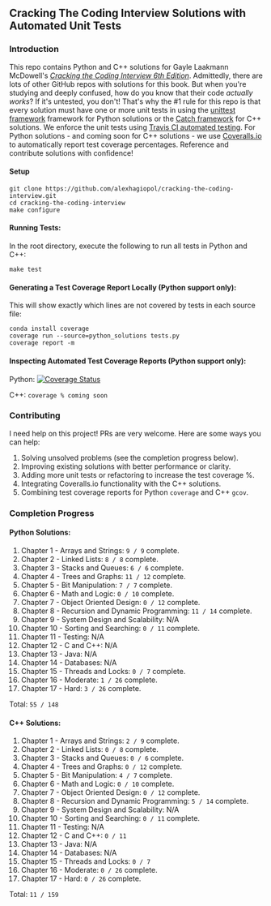 ## Cracking The Coding Interview Solutions with Automated Unit Tests

### Introduction
This repo contains Python and C++ solutions for Gayle Laakmann McDowell's [*Cracking the Coding Interview 6th Edition*](http://a.co/baneyGe). 
Admittedly, there are lots of other GitHub repos with solutions for this book. But when you're studying and deeply confused, 
how do you know that their code *actually works*? If it's untested, you don't! That's why the #1 rule for this repo is 
that every solution must have one or more unit tests in using the [unittest framework](https://docs.python.org/3.6/library/unittest.html) 
framework for Python solutions or the [Catch framework](https://github.com/philsquared/Catch) for C++ solutions. We enforce 
the unit tests using [Travis CI automated testing](https://travis-ci.org/alexhagiopol/cracking-the-coding-interview). 
For Python solutions - and coming soon for C++ solutions - we use [Coveralls.io](https://coveralls.io/github/alexhagiopol/cracking-the-coding-interview)
to automatically report test coverage percentages. Reference and contribute solutions with confidence!

#### Setup

    git clone https://github.com/alexhagiopol/cracking-the-coding-interview.git
    cd cracking-the-coding-interview
    make configure

#### Running Tests:
In the root directory, execute the following to run all tests in Python and C++:

    make test 

#### Generating a Test Coverage Report Locally (Python support only):
This will show exactly which lines are not covered by tests in each source file:

    conda install coverage
    coverage run --source=python_solutions tests.py
    coverage report -m

#### Inspecting Automated Test Coverage Reports (Python support only):
Python: [![Coverage Status](https://coveralls.io/repos/github/alexhagiopol/cracking-the-coding-interview/badge.svg?branch=master)](https://coveralls.io/github/alexhagiopol/cracking-the-coding-interview?branch=master)

C++: `coverage % coming soon`

### Contributing
I need help on this project! PRs are very welcome. Here are some ways you can help:

1. Solving unsolved problems (see the completion progress below).
2. Improving existing solutions with better performance or clarity.
3. Adding more unit tests or refactoring to increase the test coverage %.
4. Integrating Coveralls.io functionality with the C++ solutions.
5. Combining test coverage reports for Python `coverage` and C++ `gcov`.

### Completion Progress
#### Python Solutions:
1. Chapter 1 - Arrays and Strings: `9 / 9`  complete.    
2. Chapter 2 - Linked Lists: `8 / 8` complete.   
3. Chapter 3 - Stacks and Queues: `6 / 6`  complete.
4. Chapter 4 - Trees and Graphs: `11 / 12` complete.  
5. Chapter 5 - Bit Manipulation: `7 / 7`  complete.
6. Chapter 6 - Math and Logic: `0 / 10` complete.
7. Chapter 7 - Object Oriented Design: `0 / 12` complete. 
8. Chapter 8 - Recursion and Dynamic Programming: `11 / 14`  complete.
9. Chapter 9 - System Design and Scalability: N/A
10. Chapter 10 - Sorting and Searching: `0 / 11` complete.
11. Chapter 11 - Testing: N/A
12. Chapter 12 - C and C++: N/A
13. Chapter 13 - Java: N/A
14. Chapter 14 - Databases: N/A
15. Chapter 15 - Threads and Locks: `0 / 7` complete.
16. Chapter 16 - Moderate: `1 / 26` complete.
17. Chapter 17 - Hard: `3 / 26` complete.

Total: `55 / 148`

#### C++ Solutions:
1. Chapter 1 - Arrays and Strings: `2 / 9`  complete.    
2. Chapter 2 - Linked Lists: `0 / 8` complete.   
3. Chapter 3 - Stacks and Queues: `0 / 6`  complete.
4. Chapter 4 - Trees and Graphs: `0 / 12` complete.  
5. Chapter 5 - Bit Manipulation: `4 / 7`  complete.
6. Chapter 6 - Math and Logic: `0 / 10` complete.
7. Chapter 7 - Object Oriented Design: `0 / 12` complete. 
8. Chapter 8 - Recursion and Dynamic Programming: `5 / 14`  complete.
9. Chapter 9 - System Design and Scalability: N/A
10. Chapter 10 - Sorting and Searching: `0 / 11` complete.
11. Chapter 11 - Testing: N/A
12. Chapter 12 - C and C++: `0 / 11`
13. Chapter 13 - Java: N/A
14. Chapter 14 - Databases: N/A
15. Chapter 15 - Threads and Locks: `0 / 7`
16. Chapter 16 - Moderate: `0 / 26` complete.
17. Chapter 17 - Hard: `0 / 26` complete.

Total: `11 / 159`
